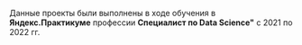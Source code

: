 Данные проекты были выполнены в ходе обучения в **Яндекс.Практикуме** профессии **Специалист по Data Science"** c 2021 по 2022 гг.
